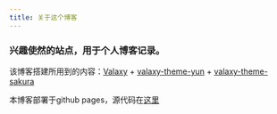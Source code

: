 ```yaml
---
title: 关于这个博客
---
```


### 兴趣使然的站点，用于个人博客记录。

该博客搭建所用到的内容：[Valaxy](https://github.com/YunYouJun/valaxy) + [valaxy-theme-yun](https://github.com/YunYouJun/valaxy/blob/main/packages/valaxy-theme-yun/) + [valaxy-theme-sakura](https://github.com/WRXinYue/valaxy-theme-sakura)

本博客部署于github pages，源代码在[这里](https://github.com/ShigureYukina/ShigureYukina.github.io)
